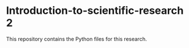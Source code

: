 # Introduction-to-scientific-research 2
This repository contains the Python files for this research.
